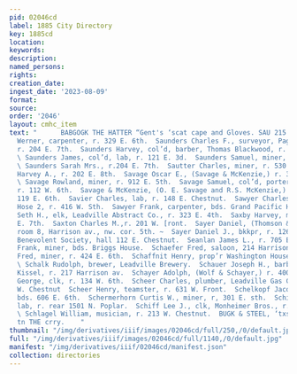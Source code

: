 ```yaml
---
pid: 02046cd
label: 1885 City Directory
key: 1885cd
location: 
keywords: 
description: 
named_persons: 
rights: 
creation_date: 
ingest_date: '2023-08-09'
format: 
source: 
order: '2046'
layout: cmhc_item
text: "      BABGOGK THE HATTER “Gent's ‘scat cape and Gloves. SAU 215 SCH  Sauer
  Werner, carpenter, r. 329 E. 6th.  Saunders Charles F., surveyor, Page & Miller,
  r. 204 E. 7th.  Saunders Harvey, col’d, barber, Thomas Blackwood, r. 213 W. 6th.
  \ Saunders James, col’d, lab, r. 121 E. 3d.  Saunders Samuel, miner, r. 520 W. Elm.
  \ Saunders Sarah Mrs., r.204 E. 7th.  Sautter Charles, miner, r. 530 E. 3d.  Savage
  Harvey A., r. 202 E. 8th.  Savage Oscar E., (Savage & McKenzie,) r. 308 W. 6th.
  \ Savage Rowland, miner, r. 912 E. 5th.  Savage Samuel, col’d, porter, Wolf & Schayer,
  r. 112 W. 6th.  Savage & McKenzie, (O. E. Savage and R.S. McKenzie,) black- smiths,
  119 E. 6th.  Savier Charles, lab, r. 148 E. Chestnut.  Sawyer Charles, plugman,
  Hose 2, r. 416 W. Sth.  Sawyer Frank, carpenter, bds. Grand Pacific Hotel.  Sawyer
  Seth H., elk, Leadville Abstract Co., r. 323 E. 4th.  Saxby Harvey, miner, r. 831
  E. 7th.  Saxton Charles M.,r. 201 W. [ront.  Sayer Daniel, (Thomson & Sayer,) r.
  room 8, Harrison av., nw. cor. 5th. ~  Sayer Daniel J., bkkpr, r. 126 W. 6th.  Scandia
  Benevolent Society, hall 112 E. Chestnut.  Seanlan James L., r. 705 E. 12th.  Schaefer
  Frank, miner, bds. Briggs House.  Schaefer Fred, saloon, 214 Harrison av.  Schaeffer
  Fred, miner, r. 424 E. 6th.  Schaffnit Henry, prop’r Washington House, 141 E. 3d.
  \ Schalk Rudolph, brewer, Leadville Brewery.  Schauer Joseph H., barber, William
  Kissel, r. 217 Harrison av.  Schayer Adolph, (Wolf & Schayer,) r. 400 W. 4th.  Schayer
  George, clk, r. 134 W. 6th.  Scheer Charles, plumber, Leadville Gas Co., r. 409
  W. Chestnut  Scheer Henry, teamster, r. 631 W. Front.  Schelkopf Jacob H., miner,
  bds. 606 E. 6th.  Schermerhorn Curtis W., miner, r, 301 E. sth.  Schieli_ Herman,
  lab, r. rear 1501 N. Poplar.  Schiff Lee J., clk, Monheimer Bros., r. 124 W. 9th.
  \ Schlagel William, musician, r. 213 W. Chestnut.  BUGK & STEEL, ‘txsurance orricy
  tn THE crry.    "
thumbnail: "/img/derivatives/iiif/images/02046cd/full/250,/0/default.jpg"
full: "/img/derivatives/iiif/images/02046cd/full/1140,/0/default.jpg"
manifest: "/img/derivatives/iiif/02046cd/manifest.json"
collection: directories
---
```


